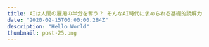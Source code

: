 ```yaml
---
title: AIは人間の雇用の半分を奪う？ そんなAI時代に求められる基礎的読解力
date: "2020-02-15T00:00:00.284Z"
description: "Hello World"
thumbnail: post-25.png
---
```

